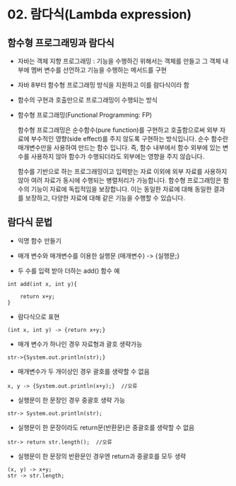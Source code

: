 # 02. 람다식(Lambda expression)

## 함수형 프로그래밍과 람다식

- 자바는 객체 지향 프로그래밍 : 기능을 수행하긴 위해서는 객체를 만들고 그 객체 내부에 멤버 변수를 선언하고 기능을 수행하는 메서드를 구현

- 자바 8부터 함수형 프로그래밍 방식을 지원하고 이를 람다식이라 함

- 함수의 구현과 호출만으로 프로그래밍이 수행되는 방식

- 함수형 프로그래밍(Functional Programming: FP) 
    
    함수형 프로그래밍은 순수함수(pure function)를 구현하고 호출함으로써 외부 자료에 부수적인 영향(side effect)를 주지 않도록 구현하는 방식입니다. 순수 함수란 매개변수만을 사용하여 만드는 함수 입니다. 즉, 함수 내부에서 함수 외부에 있는 변수를 사용하지 않아 함수가 수행되더라도 외부에는 영향을 주지 않습니다. 

    함수를 기반으로 하는 프로그래밍이고 입력받는 자료 이외에 외부 자료를 사용하지 않아 여려 자료가 동시에 수행되는 병렬처리가 가능합니다. 
    함수형 프로그래밍은 함수의 기능이 자료에 독립적임을 보장합니다. 이는 동일한 자료에 대해 동일한 결과를 보장하고, 다양한 자료에 대해 같은 기능을 수행할 수 있습니다. 

## 람다식 문법

- 익명 함수 만들기

- 매개 변수와 매개변수를 이용한 실행문 (매개변수) -> {실행문;}

- 두 수를 입력 받아 더하는 add() 함수 예

```
int add(int x, int y){

    return x+y;
}
```

- 람다식으로 표현

``` 
(int x, int y) -> {return x+y;}

```
- 매개 변수가 하나인 경우 자료형과 괄호 생략가능

```
str->{System.out.println(str);}
```

- 매개변수가 두 개이상인 경우 괄호를 생략할 수 없음

```
x, y -> {System.out.println(x+y);}  //오류
```

- 실행문이 한 문장인 경우 중괄호 생략 가능

```
str-> System.out.println(str);
```

- 실행문이 한 문장이라도 return문(반환문)은 중괄호를 생략할 수 없음

```
str-> return str.length();  //오류
```

- 실행문이 한 문장의 반환문인 경우엔 return과 중괄호를 모두 생략

```
(x, y) -> x+y;
str -> str.length;
```
